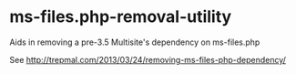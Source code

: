ms-files.php-removal-utility
============================

Aids in removing a pre-3.5 Multisite's dependency on ms-files.php

See http://trepmal.com/2013/03/24/removing-ms-files-php-dependency/